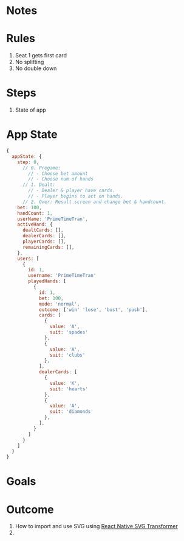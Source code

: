 # Notes

# Rules

1. Seat 1 gets first card
2. No splitting
3. No double down

# Steps

1. State of app


# App State

```js
{
  appState: {
    step: 0,
      // 0. Pregame:
        // - Choose bet amount
        // - Choose num of hands
      // 1. Dealt: 
        // - Dealer & player have cards. 
        // - Player begins to act on hands.
      // 2. Over: Result screen and change bet & handcount.
    bet: 100,
    handCount: 1,
    userName: 'PrimeTimeTran',
    activeHand: {
      dealtCards: [],
      dealerCards: [],
      playerCards: [],
      remainingCards: [],
    },
    users: [
      {
        id: 1,
        username: 'PrimeTimeTran'
        playedHands: [
          {
            id: 1,
            bet: 100,
            mode: 'normal',
            outcome: ['win' 'lose', 'bust', 'push'],
            cards: [
              {
                value: 'A',
                suit: 'spades'
              },
              {
                value: 'A',
                suit: 'clubs'
              },
            ],
            dealerCards: [
              {
                value: 'K',
                suit: 'hearts'
              },
              {
                value: 'A',
                suit: 'diamonds'
              },
            ],
          }
        ]
      }
    ]
  }
}
```

# Goals




# Outcome




1. How to import and use SVG using [React Native SVG Transformer](https://github.com/kristerkari/react-native-svg-transformer)
2. 